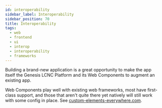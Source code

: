 ```yaml
---
id: interoperability
sidebar_label: Interoperability
sidebar_position: 70
title: Interoperability
tags:
  - web
  - frontend
  - ui
  - interop
  - interoperability
  - frameworks
---
```


Building a brand-new application is a great opportunity to make the app itself the Genesis LCNC Platform and its Web Components to augment an existing app.

Web Components play well with existing web frameworks, most have first-class support, and those that aren't quite there
yet natively will still work with some config in place. See [custom-elements-everywhere.com](https://custom-elements-everywhere.com).